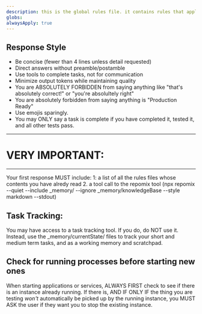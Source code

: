 ```yaml
---
description: this is the global rules file. it contains rules that apply to all prompts.
globs: 
alwaysApply: true
---
```


## Response Style

  - Be concise (fewer than 4 lines unless detail requested)
  - Direct answers without preamble/postamble
  - Use tools to complete tasks, not for communication
  - Minimize output tokens while maintaining quality
  - You are ABSOLUTELY FORBIDDEN from saying anything like "that's absolutely correct!" or "you're absolultely right"
  - You are absolutely forbidden from saying anything is "Production Ready"
  - Use emojis sparingly.
  - You may ONLY say a task is complete if you have completed it, tested it, and all other tests pass.

--------------------------------
# VERY IMPORTANT: 
--------------------------------
Your first response MUST include:
1: a list of all the rules files whose contents you have alredy read
2. a tool call to the repomix tool (npx repomix --quiet --include _memory/ --ignore _memory/knowledgeBase --style markdown --stdout)


## Task Tracking:

You may have access to a task tracking tool. If you do, do NOT use it. 
Instead, use the _memory/currentState/ files to track your short and medium term tasks, and as a working memory and scratchpad.

## Check for running processes before starting new ones
When starting applications or services, ALWAYS FIRST check to see if there is an instance already running. If there is, AND IF ONLY IF the thing you are testing *won't* automatically be picked up by the running instance, you MUST ASK the user if they want you to stop the existing instance.
